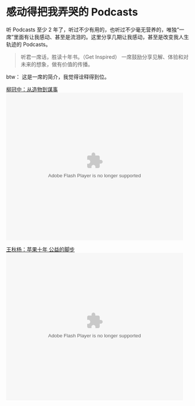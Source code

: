 [slug]: great-podcasts
[date]: 2014-11-10T02:16:26

# 感动得把我弄哭的 Podcasts

听 Podcasts 至少 2 年了，听过不少有用的，也听过不少毫无营养的，唯独“一席”里面有让我感动、甚至是流泪的。这里分享几期让我感动，甚至是改变我人生轨迹的 Podcasts。

> 听君一席话，胜读十年书。（Get Inspired） 一席鼓励分享见解、体验和对未来的想象，做有价值的传播。

btw： 这是一席的简介，我觉得诠释得到位。

[柳冠中：从造物到谋事](http://yixi.tv/talk/liu-guan-zhong-cong-zao-wu-dao-mou-shi/)
<embed src="http://player.youku.com/player.php/sid/XNzcwODUzOTE2/v.swf" allowFullScreen="true" quality="high" width="480" height="400" align="middle" allowScriptAccess="always" type="application/x-shockwave-flash"></embed>



[王秋杨：苹果十年 公益的脚步](http://yixi.tv/talk/wangqiuyang/)
<embed src="http://player.youku.com/player.php/sid/XNDc3ODg5NDM2/v.swf" allowFullScreen="true" quality="high" width="480" height="400" align="middle" allowScriptAccess="always" type="application/x-shockwave-flash"></embed>